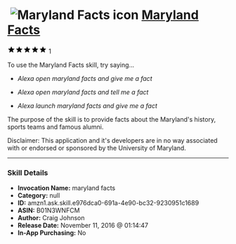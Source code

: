 # &nbsp;<img src="skill_icon" alt="Maryland Facts icon" width="36"> [Maryland Facts](http://alexa.amazon.com/#skills/amzn1.ask.skill.e976dca0-691a-4e90-bc32-9230951c1689)
![5 stars](../../images/ic_star_black_18dp_1x.png)![5 stars](../../images/ic_star_black_18dp_1x.png)![5 stars](../../images/ic_star_black_18dp_1x.png)![5 stars](../../images/ic_star_black_18dp_1x.png)![5 stars](../../images/ic_star_black_18dp_1x.png) 1

To use the Maryland Facts skill, try saying...

* *Alexa open maryland facts and give me a fact*

* *Alexa open maryland facts and tell me a fact*

* *Alexa launch maryland facts and give me a fact*

The purpose of the skill is to provide facts about the Maryland's history, sports teams and famous alumni.

Disclaimer: This application and it's developers are in no way associated with or endorsed or sponsored by the University of Maryland.

***

### Skill Details

* **Invocation Name:** maryland facts
* **Category:** null
* **ID:** amzn1.ask.skill.e976dca0-691a-4e90-bc32-9230951c1689
* **ASIN:** B01N3WNFCM
* **Author:** Craig Johnson
* **Release Date:** November 11, 2016 @ 01:14:47
* **In-App Purchasing:** No
